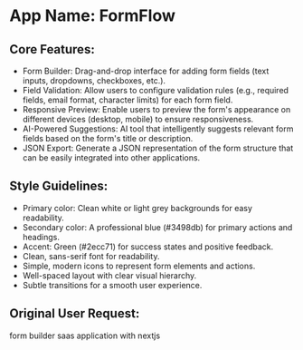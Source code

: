 # **App Name**: FormFlow

## Core Features:

- Form Builder: Drag-and-drop interface for adding form fields (text inputs, dropdowns, checkboxes, etc.).
- Field Validation: Allow users to configure validation rules (e.g., required fields, email format, character limits) for each form field.
- Responsive Preview: Enable users to preview the form's appearance on different devices (desktop, mobile) to ensure responsiveness.
- AI-Powered Suggestions: AI tool that intelligently suggests relevant form fields based on the form's title or description.
- JSON Export: Generate a JSON representation of the form structure that can be easily integrated into other applications.

## Style Guidelines:

- Primary color: Clean white or light grey backgrounds for easy readability.
- Secondary color: A professional blue (#3498db) for primary actions and headings.
- Accent: Green (#2ecc71) for success states and positive feedback.
- Clean, sans-serif font for readability.
- Simple, modern icons to represent form elements and actions.
- Well-spaced layout with clear visual hierarchy.
- Subtle transitions for a smooth user experience.

## Original User Request:
form builder saas application with nextjs
  